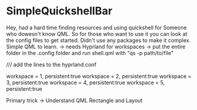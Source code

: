 # SimpleQuickshellBar
Hey, had a hard time finding resources and using quickshell for Someone who dowesn't know QML. So for those who want to use it you can look at the config files to get started.
Didn't use any packages to make it complex. Simple QML to learn.
-> needs Hyprland for workspaces
-> put the entire folder in the .config folder and run shell.qml with "qs -p path/to/file"

/// add the lines to the hyprland.conf

workspace = 1, persistent:true
workspace = 2, persistent:true
workspace = 3, persistent:true
workspace = 4, persistent:true
workspace = 5, persistent:true

Primary trick -> Understand QML Rectangle and Layout

